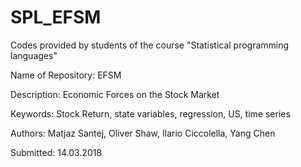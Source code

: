 # SPL_EFSM
Codes provided by students of the course "Statistical programming languages"

Name of Repository: EFSM

Description: Economic Forces on the Stock Market

Keywords: Stock Return, state variables, regression, US, time series

Authors: Matjaz Santej, Oliver Shaw, Ilario Ciccolella, Yang Chen

Submitted:  14.03.2018


